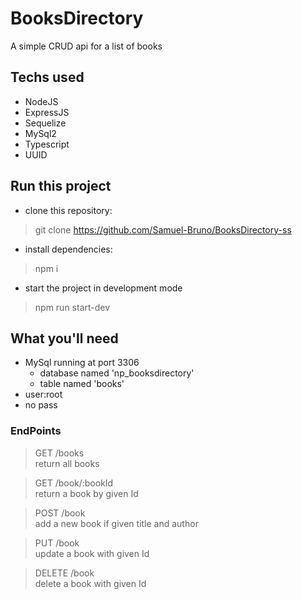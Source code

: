 # BooksDirectory

A simple CRUD api for a list of books

## Techs used

  - NodeJS
  - ExpressJS
  - Sequelize
  - MySql2
  - Typescript
  - UUID

## Run this project

  - clone this repository:
  > git clone https://github.com/Samuel-Bruno/BooksDirectory-ss
  - install dependencies:
  > npm i
  - start the project in development mode
  > npm run start-dev

## What you'll need

  - MySql running at port 3306
    - database named 'np_booksdirectory'
    - table named 'books'
  - user:root
  - no pass

### EndPoints
  > GET /books<br/>
  > return all books
  
  > GET /book/:bookId<br/>
  > return a book by given Id
  
  > POST /book<br/>
  > add a new book if given title and author
  
  > PUT /book<br/>
  > update a book with given Id
  
  > DELETE /book<br/>
  > delete a book with given Id